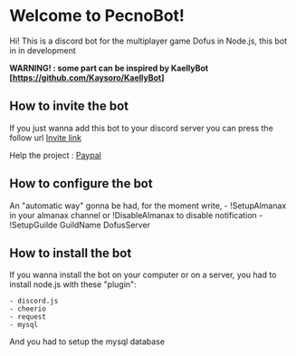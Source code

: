 # Welcome to PecnoBot!

Hi! This is a discord bot for the multiplayer game Dofus in Node.js, this bot in in development

**WARNING! : some part can be inspired by KaellyBot [https://github.com/Kaysoro/KaellyBot]**

## How to invite the bot

If you just wanna add this bot to your discord server you can press the follow url
[Invite link](https://discordapp.com/oauth2/authorize?&client_id=393842490840711178&scope=bot&permissions=0)

Help the project : [Paypal](https://www.paypal.me/LHLawliet)

## How to configure the bot

An "automatic way" gonna be had, for the moment write,
	- !SetupAlmanax in your almanax channel or !DisableAlmanax to disable notification
	- !SetupGuilde GuildName DofusServer


## How to install the bot

If you wanna install the bot on your computer or on a server, you had to install node.js with these "plugin":

	- discord.js
	- cheerio
	- request
	- mysql
And you had to setup the mysql database





